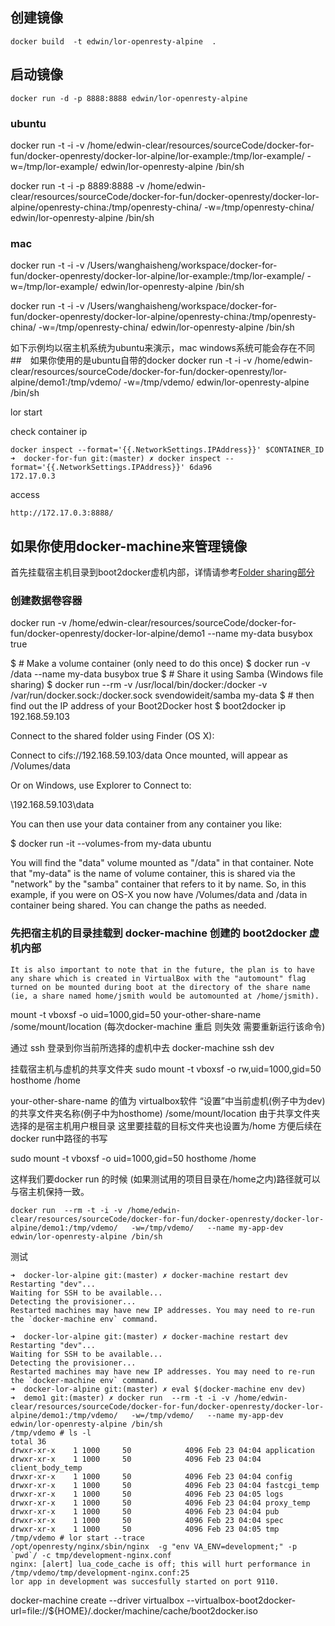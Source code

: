 ## 创建镜像

````
docker build  -t edwin/lor-openresty-alpine  .
````

## 启动镜像

````
docker run -d -p 8888:8888 edwin/lor-openresty-alpine
````

### ubuntu   
docker run -t -i -v /home/edwin-clear/resources/sourceCode/docker-for-fun/docker-openresty/docker-lor-alpine/lor-example:/tmp/lor-example/   -w=/tmp/lor-example/   edwin/lor-openresty-alpine  /bin/sh

docker run -t -i -p 8889:8888 -v /home/edwin-clear/resources/sourceCode/docker-for-fun/docker-openresty/docker-lor-alpine/openresty-china:/tmp/openresty-china/   -w=/tmp/openresty-china/   edwin/lor-openresty-alpine  /bin/sh

### mac

docker run -t -i -v /Users/wanghaisheng/workspace/docker-for-fun/docker-openresty/docker-lor-alpine/lor-example:/tmp/lor-example/   -w=/tmp/lor-example/   edwin/lor-openresty-alpine  /bin/sh

docker run -t -i -v /Users/wanghaisheng/workspace/docker-for-fun/docker-openresty/docker-lor-alpine/openresty-china:/tmp/openresty-china/   -w=/tmp/openresty-china/   edwin/lor-openresty-alpine  /bin/sh




如下示例均以宿主机系统为ubuntu来演示，mac windows系统可能会存在不同
##　如果你使用的是ubuntu自带的docker
docker run -t -i -v /home/edwin-clear/resources/sourceCode/docker-for-fun/docker-openresty/lor-alpine/demo1:/tmp/vdemo/   -w=/tmp/vdemo/   edwin/lor-openresty-alpine  /bin/sh

lor start

 check container ip
 ```
 docker inspect --format='{{.NetworkSettings.IPAddress}}' $CONTAINER_ID
 ➜  docker-for-fun git:(master) ✗ docker inspect --format='{{.NetworkSettings.IPAddress}}' 6da96
172.17.0.3
 ```
access
```
http://172.17.0.3:8888/
```




## 如果你使用docker-machine来管理镜像
首先挂载宿主机目录到boot2docker虚机内部，详情请参考[Folder sharing部分](https://github.com/boot2docker/boot2docker)

### 创建数据卷容器

docker run -v /home/edwin-clear/resources/sourceCode/docker-for-fun/docker-openresty/docker-lor-alpine/demo1 --name my-data busybox true



$ # Make a volume container (only need to do this once)
$ docker run -v /data --name my-data busybox true
$ # Share it using Samba (Windows file sharing)
$ docker run --rm -v /usr/local/bin/docker:/docker -v /var/run/docker.sock:/docker.sock svendowideit/samba my-data
$ # then find out the IP address of your Boot2Docker host
$ boot2docker ip
192.168.59.103

Connect to the shared folder using Finder (OS X):

Connect to cifs://192.168.59.103/data
Once mounted, will appear as /Volumes/data

Or on Windows, use Explorer to Connect to:

\\192.168.59.103\data

You can then use your data container from any container you like:

$ docker run -it --volumes-from my-data ubuntu

You will find the "data" volume mounted as "/data" in that container. Note that "my-data" is the name of volume container, this is shared via the "network" by the "samba" container that refers to it by name. So, in this example, if you were on OS-X you now have /Volumes/data and /data in container being shared. You can change the paths as needed.

### 先把宿主机的目录挂载到 docker-machine 创建的 boot2docker 虚机内部

```
It is also important to note that in the future, the plan is to have any share which is created in VirtualBox with the "automount" flag turned on be mounted during boot at the directory of the share name (ie, a share named home/jsmith would be automounted at /home/jsmith).
```
mount -t vboxsf -o uid=1000,gid=50 your-other-share-name /some/mount/location (每次docker-machine 重启 则失效 需要重新运行该命令)



通过 ssh 登录到你当前所选择的虚机中去
docker-machine  ssh dev

挂载宿主机与虚机的共享文件夹
sudo mount -t vboxsf -o rw,uid=1000,gid=50 hosthome /home

your-other-share-name 的值为 virtualbox软件 “设置”中当前虚机(例子中为dev)的共享文件夹名称(例子中为hosthome)
/some/mount/location 由于共享文件夹选择的是宿主机用户根目录 这里要挂载的目标文件夹也设置为/home 方便后续在docker run中路径的书写

sudo mount -t vboxsf -o uid=1000,gid=50 hosthome /home


这样我们要docker run 的时候 (如果测试用的项目目录在/home之内)路径就可以与宿主机保持一致。

```
docker run  --rm -t -i -v /home/edwin-clear/resources/sourceCode/docker-for-fun/docker-openresty/docker-lor-alpine/demo1:/tmp/vdemo/   -w=/tmp/vdemo/   --name my-app-dev  edwin/lor-openresty-alpine /bin/sh
```
测试
```
➜  docker-lor-alpine git:(master) ✗ docker-machine restart dev
Restarting "dev"...
Waiting for SSH to be available...
Detecting the provisioner...
Restarted machines may have new IP addresses. You may need to re-run the `docker-machine env` command.

➜  docker-lor-alpine git:(master) ✗ docker-machine restart dev
Restarting "dev"...
Waiting for SSH to be available...
Detecting the provisioner...
Restarted machines may have new IP addresses. You may need to re-run the `docker-machine env` command.
➜  docker-lor-alpine git:(master) ✗ eval $(docker-machine env dev)
➜  demo1 git:(master) ✗ docker run  --rm -t -i -v /home/edwin-clear/resources/sourceCode/docker-for-fun/docker-openresty/docker-lor-alpine/demo1:/tmp/vdemo/   -w=/tmp/vdemo/   --name my-app-dev  edwin/lor-openresty-alpine /bin/sh
/tmp/vdemo # ls -l
total 36
drwxr-xr-x    1 1000     50            4096 Feb 23 04:04 application
drwxr-xr-x    1 1000     50            4096 Feb 23 04:04 client_body_temp
drwxr-xr-x    1 1000     50            4096 Feb 23 04:04 config
drwxr-xr-x    1 1000     50            4096 Feb 23 04:04 fastcgi_temp
drwxr-xr-x    1 1000     50            4096 Feb 23 04:05 logs
drwxr-xr-x    1 1000     50            4096 Feb 23 04:04 proxy_temp
drwxr-xr-x    1 1000     50            4096 Feb 23 04:04 pub
drwxr-xr-x    1 1000     50            4096 Feb 23 04:04 spec
drwxr-xr-x    1 1000     50            4096 Feb 23 04:05 tmp
/tmp/vdemo # lor start --trace
/opt/openresty/nginx/sbin/nginx  -g "env VA_ENV=development;" -p `pwd`/ -c tmp/development-nginx.conf
nginx: [alert] lua_code_cache is off; this will hurt performance in /tmp/vdemo/tmp/development-nginx.conf:25
lor app in development was succesfully started on port 9110.

```

docker-machine create --driver virtualbox --virtualbox-boot2docker-url=file://${HOME}/.docker/machine/cache/boot2docker.iso
